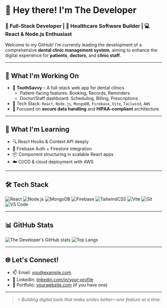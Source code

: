 # 👋 Hey there! I'm The Developer

### 🚀 Full-Stack Developer | 🦷 Healthcare Software Builder | 💻 React & Node.js Enthusiast

Welcome to my GitHub! I'm currently leading the development of a comprehensive **dental clinic management system**, aiming to enhance the digital experience for **patients**, **doctors**, and **clinic staff**.

---

## 💼 What I'm Working On

- 🏥 **ToothSavvy** – A full-stack web app for dental clinics  
  - Patient-facing features: Booking, Records, Reminders  
  - Doctor/Staff dashboard: Scheduling, Billing, Prescriptions  
- 🧱 Tech Stack: `React`, `Node.js`, `MongoDB`, `Firebase`, `Vite`, `Tailwind`, `AWS`
- 🔐 Focused on **secure data handling** and **HIPAA-compliant** architecture

---

## 🧠 What I'm Learning

- 🔍 React Hooks & Context API deeply
- 🧰 Firebase Auth + Firestore integration
- 📦 Component structuring in scalable React apps
- ☁️ CI/CD & cloud deployment with AWS

---

## 🛠️ Tech Stack

![React](https://img.shields.io/badge/-React-61DAFB?logo=react&logoColor=white&style=flat)
![Node.js](https://img.shields.io/badge/-Node.js-339933?logo=node.js&logoColor=white&style=flat)
![MongoDB](https://img.shields.io/badge/-MongoDB-47A248?logo=mongodb&logoColor=white&style=flat)
![Firebase](https://img.shields.io/badge/-Firebase-FFCA28?logo=firebase&logoColor=white&style=flat)
![TailwindCSS](https://img.shields.io/badge/-TailwindCSS-38B2AC?logo=tailwind-css&logoColor=white&style=flat)
![Vite](https://img.shields.io/badge/-Vite-646CFF?logo=vite&logoColor=white&style=flat)
![Git](https://img.shields.io/badge/-Git-F05032?logo=git&logoColor=white&style=flat)
![VS Code](https://img.shields.io/badge/-VS%20Code-007ACC?logo=visual-studio-code&logoColor=white&style=flat)

---

## 📊 GitHub Stats

![The Developer's GitHub stats](https://github-readme-stats.vercel.app/api?username=your-username&show_icons=true&theme=tokyonight)
![Top Langs](https://github-readme-stats.vercel.app/api/top-langs/?username=your-username&layout=compact&theme=tokyonight)

---

## 🌐 Let's Connect!

- 📫 Email: [you@example.com](mailto:you@example.com)
- 💼 LinkedIn: [linkedin.com/in/your-profile](https://linkedin.com/in/your-profile)
- 🧠 Portfolio: [yourwebsite.com](https://yourwebsite.com) (if you have one)

---

> ⚡ *Building digital tools that make smiles better—one feature at a time.*


